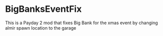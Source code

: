 # BigBanksEventFix
This is a Payday 2 mod that fixes Big Bank for the xmas event
by changing almir spawn location to the garage

